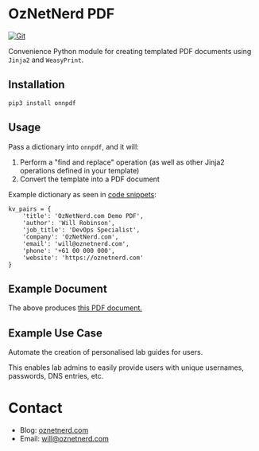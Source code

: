 # OzNetNerd PDF

[![Git](https://app.soluble.cloud/api/v1/public/badges/6350af93-fe08-44da-819b-4047a9e0a8d5.svg?orgId=401166500955)](https://app.soluble.cloud/repos/details/github.com/oznetnerd/onnpdf?orgId=401166500955)  

Convenience Python module for creating templated PDF documents using `Jinja2` and `WeasyPrint`.

## Installation

```
pip3 install onnpdf
```

## Usage

Pass a dictionary into `onnpdf`, and it will:

1. Perform a "find and replace" operation (as well as other Jinja2 operations defined in your template)
2. Convert the template into a PDF document

Example dictionary as seen in [code snippets](examples/Demo%20Guide):

```
kv_pairs = {
    'title': 'OzNetNerd.com Demo PDF',
    'author': 'Will Robinson',
    'job_title': 'DevOps Specialist',
    'company': 'OzNetNerd.com',
    'email': 'will@oznetnerd.com',
    'phone': '+61 00 000 000',
    'website': 'https://oznetnerd.com'
}
```

## Example Document

The above produces [this PDF document.](examples/Demo%20Guide/outputs/demo.pdf)

## Example Use Case

Automate the creation of personalised lab guides for users. 

This enables lab admins to easily provide users with unique usernames, passwords, DNS entries, etc.

# Contact

* Blog: [oznetnerd.com](https://oznetnerd.com)
* Email: will@oznetnerd.com